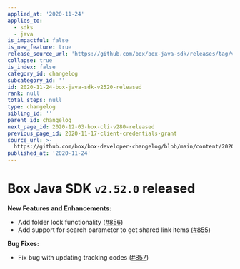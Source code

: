 ```yaml
---
applied_at: '2020-11-24'
applies_to:
  - sdks
  - java
is_impactful: false
is_new_feature: true
release_source_url: 'https://github.com/box/box-java-sdk/releases/tag/v2.52.0'
collapse: true
is_index: false
category_id: changelog
subcategory_id: ''
id: 2020-11-24-box-java-sdk-v2520-released
rank: null
total_steps: null
type: changelog
sibling_id: ''
parent_id: changelog
next_page_id: 2020-12-03-box-cli-v280-released
previous_page_id: 2020-11-17-client-credentials-grant
source_url: >-
  https://github.com/box/box-developer-changelog/blob/main/content/2020/11-24-box-java-sdk-v2520-released.md
published_at: '2020-11-24'
---
```

# Box Java SDK `v2.52.0` released

**New Features and Enhancements:**

* Add folder lock functionality ([#856][1])
* Add support for search parameter to get shared link
items ([#855][2])

**Bug Fixes:**

* Fix bug with updating tracking codes ([#857][3])

[1]: https://github.com/box/box-java-sdk/pull/856

[2]: https://github.com/box/box-java-sdk/pull/855

[3]: https://github.com/box/box-java-sdk/pull/857
